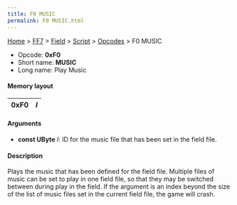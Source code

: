 ```yaml
---
title: F0 MUSIC
permalink: F0 MUSIC.html
---
```


[Home](../../../../Main%20Page.md) > [FF7](../../../../FF7.md) > [Field](../../../Field.md) > [Script](../../Script.md) > [Opcodes](../Opcodes.md) > F0 MUSIC

-   Opcode: **0xF0**
-   Short name: **MUSIC**
-   Long name: Play Music

#### Memory layout

| 0xF0 | *I* |
|------|-----|

#### Arguments

-   **const UByte** *I*: ID for the music file that has been set in the
    field file.

#### Description

Plays the music that has been defined for the field file. Multiple files
of music can be set to play in one field file, so that they may be
switched between during play in the field. If the argument is an index
beyond the size of the list of music files set in the current field
file, the game will crash.
